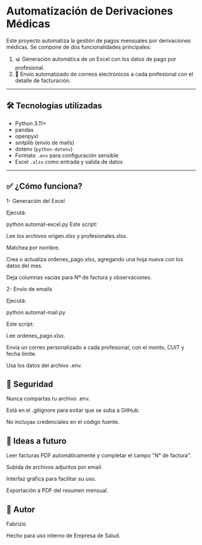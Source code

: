 # Automatización de Derivaciones Médicas

Este proyecto automatiza la gestión de pagos mensuales por derivaciones médicas. Se compone de dos funcionalidades principales:

1. 📊 Generación automática de un Excel con los datos de pago por profesional.
2. 📧 Envío automatizado de correos electrónicos a cada profesional con el detalle de facturación.

---

## 🛠️ Tecnologías utilizadas

- Python 3.11+
- pandas
- openpyxl
- smtplib (envío de mails)
- dotenv (`python-dotenv`)
- Formato `.env` para configuración sensible
- Excel `.xlsx` como entrada y salida de datos

---


✅ ¿Cómo funciona?
---

1- Generación del Excel

Ejecutá:

python automat-excel.py
Este script:

Lee los archivos origen.xlsx y profesionales.xlsx.

Matchea por nombre.

Crea o actualiza ordenes_pago.xlsx, agregando una hoja nueva con los datos del mes.

Deja columnas vacías para Nº de factura y observaciones.

2- Envío de emails

Ejecutá:

python automat-mail.py

Este script:

Lee ordenes_pago.xlsx.

Envía un correo personalizado a cada profesional, con el monto, CUIT y fecha límite.

Usa los datos del archivo .env.


🔐 Seguridad
---

Nunca compartas tu archivo .env.

Está en el .gitignore para evitar que se suba a GitHub.

No incluyas credenciales en el código fuente.


🧠 Ideas a futuro
---

Leer facturas PDF automáticamente y completar el campo "N° de factura".

Subida de archivos adjuntos por email.

Interfaz gráfica para facilitar su uso.

Exportación a PDF del resumen mensual.


🤟 Autor
---
Fabrizio

Hecho para uso interno de Empresa de Salud.

